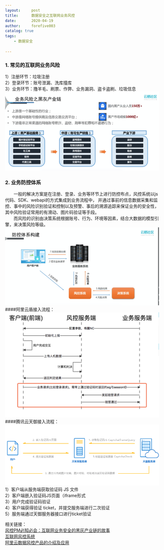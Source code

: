 ```yaml
---
layout:     post
title:      数据安全之互联网业务风控
date:       2020-04-19
author:     forefive003
catalog: true
tags:
    - 数据安全

---
```


### 1. 常见的互联网业务风险
1）注册环节：垃圾注册  
2）登录环节：账号泄漏、洗库撞库  
3）业务环节：撸羊毛、刷票、作弊、业务漏洞、盗卡盗刷、垃圾信息  
![avatar](/img/业务风控之黑灰尘.png)

### 2. 业务防控体系
&emsp;&emsp;一般的解决方案是在注册、登录、业务等环节上进行防控布点，风控系统以js代码、SDK、webapi的方式集成到业务流程中，
并通过事前的信息数据采集和监控、事中的风险识别验证和控制以及预警、事后的溯源追踪来保证业务的安全性，其中风险验证常用的有滑动、图片码验证等手段。  
&emsp;&emsp;而风险的识别由决策系统根据账号、行为、环境等因素，结合大数据的模型引擎，来决策风险等级。
![avatar](/img/业务风控之防控体系.png)
####阿里云盾接入流程：
![avatar](../img/业务风控之阿里云流程.png)
####腾讯云天御接入流程：
![avatar](/img/业务风控之腾讯云天御流程.png)
1）客户端从服务端获取验证码 JS 文件  
2）客户端嵌入验证码JS页面（iframe形式  
3）用户完成验证码验证  
4）客户端获得验证 ticket，并提交服务端进行二次验证  
5）服务端通过天御服务器接口进行ticket验证  

相关链接：  
[风控PM必知必会：互联网业务安全的黑灰产业链的故事](http://www.woshipm.com/it/448761.html)  
[互联网风控系统](https://www.jianshu.com/p/5d56afbe961f)  
[阿里云数据风控产品的介绍及应用](https://yq.aliyun.com/articles/521850?utm_content=m_43560)  

